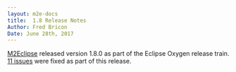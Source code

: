 ```yaml
---
layout: m2e-docs
title:  1.8 Release Notes
Author: Fred Bricon
Date: June 28th, 2017
---
```


[M2Eclipse](https://www.eclipse.org/m2e) released version 1.8.0 as part of the
Eclipse Oxygen release train. [11 issues](https://bugs.eclipse.org/bugs/buglist.cgi?bug_status=UNCONFIRMED&bug_status=NEW&bug_status=ASSIGNED&bug_status=REOPENED&bug_status=RESOLVED&bug_status=VERIFIED&bug_status=CLOSED&classification=Technology&columnlist=target_milestone%2Ccomponent%2Cassigned_to%2Cresolution%2Cshort_desc%2Cchangeddate&known_name=m2e%201.9&list_id=17657699&product=m2e&query_based_on=m2e%201.9&query_format=advanced&resolution=FIXED&target_milestone=1.8.0%2FOxygen%20M1&target_milestone=1.8.0%2FOxygen%20M2&target_milestone=1.8.0%2FOxygen%20M6&target_milestone=1.8.0%2FOxygen%20M7) were fixed as part of this release.

